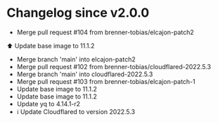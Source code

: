 # Changelog since v2.0.0
- Merge pull request #104 from brenner-tobias/elcajon-patch2

⬆️ Update base image to 11.1.2 
- Merge branch 'main' into elcajon-patch2 
- Merge pull request #102 from brenner-tobias/cloudflared-2022.5.3 
- Merge branch 'main' into cloudflared-2022.5.3 
- Merge pull request #103 from brenner-tobias/elcajon-patch-1 
- Update base image to 11.1.2 
- Update base image to 11.1.2 
- Update yq to 4.14.1-r2 
- ℹ️ Update Cloudflared to version 2022.5.3 
